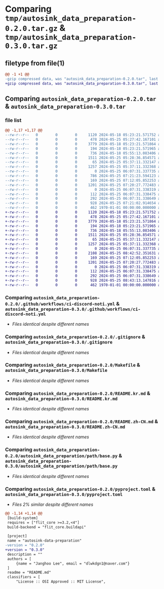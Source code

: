 # Comparing `tmp/autosink_data_preparation-0.2.0.tar.gz` & `tmp/autosink_data_preparation-0.3.0.tar.gz`

## filetype from file(1)

```diff
@@ -1 +1 @@
-gzip compressed data, was "autosink_data_preparation-0.2.0.tar", last modified: Fri Jan  1 00:00:00 2016, max compression
+gzip compressed data, was "autosink_data_preparation-0.3.0.tar", last modified: Fri Jan  1 00:00:00 2016, max compression
```

## Comparing `autosink_data_preparation-0.2.0.tar` & `autosink_data_preparation-0.3.0.tar`

### file list

```diff
@@ -1,17 +1,17 @@
--rw-r--r--   0        0        0     1120 2024-05-18 05:23:21.571752 autosink_data_preparation-0.2.0/.github/workflows/ci-discord-noti.yml
--rw-r--r--   0        0        0      478 2024-05-25 05:27:42.167101 autosink_data_preparation-0.2.0/.github/workflows/translate-readme.yml
--rw-r--r--   0        0        0     3779 2024-05-18 05:23:21.571864 autosink_data_preparation-0.2.0/.gitignore
--rw-r--r--   0        0        0      194 2024-05-18 05:23:21.571965 autosink_data_preparation-0.2.0/.vscode/settings.json
--rw-r--r--   0        0        0      736 2024-05-18 05:55:13.083406 autosink_data_preparation-0.2.0/Makefile
--rw-r--r--   0        0        0     1511 2024-05-25 05:28:36.854571 autosink_data_preparation-0.2.0/README.kr.md
--rw-r--r--   0        0        0       65 2024-05-25 05:37:11.332147 autosink_data_preparation-0.2.0/README.md
--rw-r--r--   0        0        0     1257 2024-05-25 05:37:11.332368 autosink_data_preparation-0.2.0/README.zh-CN.md
--rw-r--r--   0        0        0        0 2024-05-25 06:07:31.337735 autosink_data_preparation-0.2.0/autosink_data_preparation/__init__.py
--rw-r--r--   0        0        0      786 2024-05-25 07:21:23.594123 autosink_data_preparation-0.2.0/autosink_data_preparation/path/autosink.py
--rw-r--r--   0        0        0      169 2024-05-25 07:12:05.852253 autosink_data_preparation-0.2.0/autosink_data_preparation/path/backends.py
--rw-r--r--   0        0        0     1201 2024-05-25 07:20:27.772483 autosink_data_preparation-0.2.0/autosink_data_preparation/path/base.py
--rw-r--r--   0        0        0        0 2024-05-25 06:07:31.338319 autosink_data_preparation-0.2.0/autosink_data_preparation/subpackage/__init__.py
--rw-r--r--   0        0        0      112 2024-05-25 06:07:31.338475 autosink_data_preparation-0.2.0/autosink_data_preparation/subpackage/hello.py
--rw-r--r--   0        0        0      292 2024-05-25 06:07:31.338649 autosink_data_preparation-0.2.0/autosink_data_preparation/subpackage/test_hello.py
--rw-r--r--   0        0        0      928 2024-05-25 07:21:02.914654 autosink_data_preparation-0.2.0/pyproject.toml
--rw-r--r--   0        0        0      462 1970-01-01 00:00:00.000000 autosink_data_preparation-0.2.0/PKG-INFO
+-rw-r--r--   0        0        0     1120 2024-05-18 05:23:21.571752 autosink_data_preparation-0.3.0/.github/workflows/ci-discord-noti.yml
+-rw-r--r--   0        0        0      478 2024-05-25 05:27:42.167101 autosink_data_preparation-0.3.0/.github/workflows/translate-readme.yml
+-rw-r--r--   0        0        0     3779 2024-05-18 05:23:21.571864 autosink_data_preparation-0.3.0/.gitignore
+-rw-r--r--   0        0        0      194 2024-05-18 05:23:21.571965 autosink_data_preparation-0.3.0/.vscode/settings.json
+-rw-r--r--   0        0        0      736 2024-05-18 05:55:13.083406 autosink_data_preparation-0.3.0/Makefile
+-rw-r--r--   0        0        0     1511 2024-05-25 05:28:36.854571 autosink_data_preparation-0.3.0/README.kr.md
+-rw-r--r--   0        0        0       65 2024-05-25 05:37:11.332147 autosink_data_preparation-0.3.0/README.md
+-rw-r--r--   0        0        0     1257 2024-05-25 05:37:11.332368 autosink_data_preparation-0.3.0/README.zh-CN.md
+-rw-r--r--   0        0        0        0 2024-05-25 06:07:31.337735 autosink_data_preparation-0.3.0/autosink_data_preparation/__init__.py
+-rw-r--r--   0        0        0     2108 2024-05-25 08:42:52.351631 autosink_data_preparation-0.3.0/autosink_data_preparation/path/autosink.py
+-rw-r--r--   0        0        0      169 2024-05-25 07:12:05.852253 autosink_data_preparation-0.3.0/autosink_data_preparation/path/backends.py
+-rw-r--r--   0        0        0     1201 2024-05-25 07:20:27.772483 autosink_data_preparation-0.3.0/autosink_data_preparation/path/base.py
+-rw-r--r--   0        0        0        0 2024-05-25 06:07:31.338319 autosink_data_preparation-0.3.0/autosink_data_preparation/subpackage/__init__.py
+-rw-r--r--   0        0        0      112 2024-05-25 06:07:31.338475 autosink_data_preparation-0.3.0/autosink_data_preparation/subpackage/hello.py
+-rw-r--r--   0        0        0      292 2024-05-25 06:07:31.338649 autosink_data_preparation-0.3.0/autosink_data_preparation/subpackage/test_hello.py
+-rw-r--r--   0        0        0      928 2024-05-25 08:43:13.147816 autosink_data_preparation-0.3.0/pyproject.toml
+-rw-r--r--   0        0        0      462 1970-01-01 00:00:00.000000 autosink_data_preparation-0.3.0/PKG-INFO
```

### Comparing `autosink_data_preparation-0.2.0/.github/workflows/ci-discord-noti.yml` & `autosink_data_preparation-0.3.0/.github/workflows/ci-discord-noti.yml`

 * *Files identical despite different names*

### Comparing `autosink_data_preparation-0.2.0/.gitignore` & `autosink_data_preparation-0.3.0/.gitignore`

 * *Files identical despite different names*

### Comparing `autosink_data_preparation-0.2.0/Makefile` & `autosink_data_preparation-0.3.0/Makefile`

 * *Files identical despite different names*

### Comparing `autosink_data_preparation-0.2.0/README.kr.md` & `autosink_data_preparation-0.3.0/README.kr.md`

 * *Files identical despite different names*

### Comparing `autosink_data_preparation-0.2.0/README.zh-CN.md` & `autosink_data_preparation-0.3.0/README.zh-CN.md`

 * *Files identical despite different names*

### Comparing `autosink_data_preparation-0.2.0/autosink_data_preparation/path/base.py` & `autosink_data_preparation-0.3.0/autosink_data_preparation/path/base.py`

 * *Files identical despite different names*

### Comparing `autosink_data_preparation-0.2.0/pyproject.toml` & `autosink_data_preparation-0.3.0/pyproject.toml`

 * *Files 2% similar despite different names*

```diff
@@ -1,14 +1,14 @@
 [build-system]
 requires = ["flit_core >=3.2,<4"]
 build-backend = "flit_core.buildapi"
 
 [project]
 name = "autosink-data-preparation"
-version = "0.2.0"
+version = "0.3.0"
 description = ""
 authors = [
     {name = "Janghoo Lee", email = "dlwkdgn1@naver.com"}
 ]
 readme = "README.md"
 classifiers = [
     "License :: OSI Approved :: MIT License",
```

